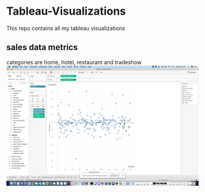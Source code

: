 # Tableau-Visualizations
This repo contains all my tableau visualizations
## sales data metrics
categories are home, hotel, restaurant and tradeshow 
[![visualization image](https://github.com/zjehle/Tableau-Visualizations/blob/main/cluster-viz.png)](https://public.tableau.com/profile/zachary.jehle#!/vizhome/bearsaleszj1/profit)